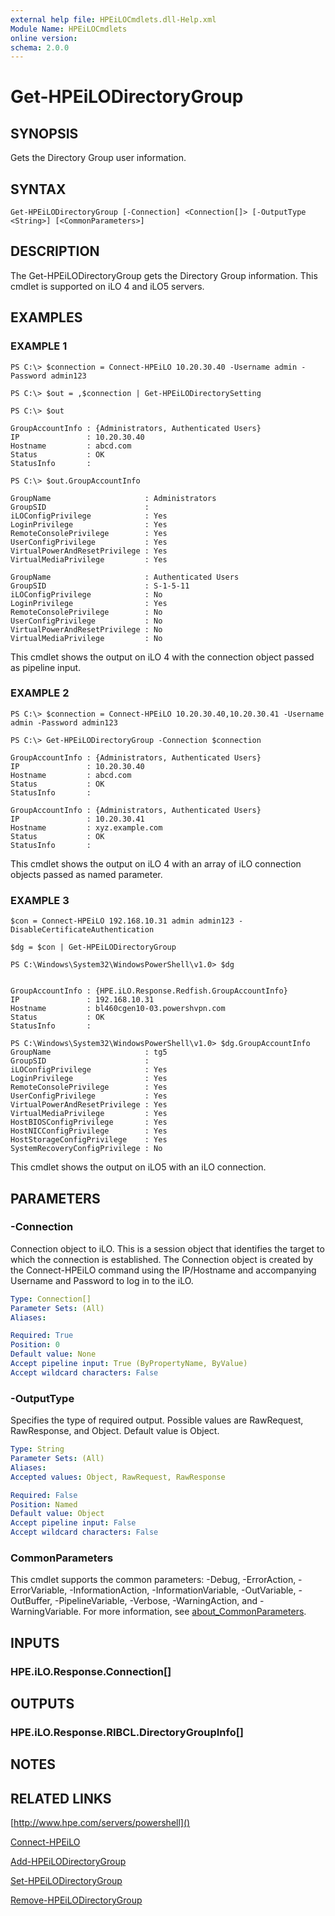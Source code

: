 ```yaml
---
external help file: HPEiLOCmdlets.dll-Help.xml
Module Name: HPEiLOCmdlets
online version:
schema: 2.0.0
---
```


# Get-HPEiLODirectoryGroup

## SYNOPSIS
Gets the Directory Group user information.

## SYNTAX

```
Get-HPEiLODirectoryGroup [-Connection] <Connection[]> [-OutputType <String>] [<CommonParameters>]
```

## DESCRIPTION
The Get-HPEiLODirectoryGroup gets the Directory Group information.
This cmdlet is supported on iLO 4 and iLO5 servers.

## EXAMPLES

### EXAMPLE 1
```
PS C:\> $connection = Connect-HPEiLO 10.20.30.40 -Username admin -Password admin123 

PS C:\> $out = ,$connection | Get-HPEiLODirectorySetting

PS C:\> $out

GroupAccountInfo : {Administrators, Authenticated Users}
IP               : 10.20.30.40
Hostname         : abcd.com
Status           : OK
StatusInfo       :

PS C:\> $out.GroupAccountInfo

GroupName                     : Administrators
GroupSID                      : 
iLOConfigPrivilege            : Yes
LoginPrivilege                : Yes
RemoteConsolePrivilege        : Yes
UserConfigPrivilege           : Yes
VirtualPowerAndResetPrivilege : Yes
VirtualMediaPrivilege         : Yes

GroupName                     : Authenticated Users
GroupSID                      : S-1-5-11
iLOConfigPrivilege            : No
LoginPrivilege                : Yes
RemoteConsolePrivilege        : No
UserConfigPrivilege           : No
VirtualPowerAndResetPrivilege : No
VirtualMediaPrivilege         : No
```

This cmdlet shows the output on iLO 4 with the connection object passed as pipeline input.

### EXAMPLE 2
```
PS C:\> $connection = Connect-HPEiLO 10.20.30.40,10.20.30.41 -Username admin -Password admin123 

PS C:\> Get-HPEiLODirectoryGroup -Connection $connection

GroupAccountInfo : {Administrators, Authenticated Users}
IP               : 10.20.30.40
Hostname         : abcd.com
Status           : OK
StatusInfo       :

GroupAccountInfo : {Administrators, Authenticated Users}
IP               : 10.20.30.41
Hostname         : xyz.example.com
Status           : OK
StatusInfo       :
```

This cmdlet shows the output on iLO 4 with an array of iLO connection objects passed as named parameter.

### EXAMPLE 3
```
$con = Connect-HPEiLO 192.168.10.31 admin admin123 -DisableCertificateAuthentication

$dg = $con | Get-HPEiLODirectoryGroup

PS C:\Windows\System32\WindowsPowerShell\v1.0> $dg


GroupAccountInfo : {HPE.iLO.Response.Redfish.GroupAccountInfo}
IP               : 192.168.10.31
Hostname         : bl460cgen10-03.powershvpn.com
Status           : OK
StatusInfo       : 

PS C:\Windows\System32\WindowsPowerShell\v1.0> $dg.GroupAccountInfo
GroupName                     : tg5
GroupSID                      : 
iLOConfigPrivilege            : Yes
LoginPrivilege                : Yes
RemoteConsolePrivilege        : Yes
UserConfigPrivilege           : Yes
VirtualPowerAndResetPrivilege : Yes
VirtualMediaPrivilege         : Yes
HostBIOSConfigPrivilege       : Yes
HostNICConfigPrivilege        : Yes
HostStorageConfigPrivilege    : Yes
SystemRecoveryConfigPrivilege : No
```

This cmdlet shows the output on iLO5 with an iLO connection.

## PARAMETERS

### -Connection
Connection object to iLO.
This is a session object that identifies the target to which the connection is established.
The Connection object is created by the Connect-HPEiLO command using the IP/Hostname and accompanying Username and Password to log in to the iLO.

```yaml
Type: Connection[]
Parameter Sets: (All)
Aliases:

Required: True
Position: 0
Default value: None
Accept pipeline input: True (ByPropertyName, ByValue)
Accept wildcard characters: False
```

### -OutputType
Specifies the type of required output.
Possible values are RawRequest, RawResponse, and Object.
Default value is Object.

```yaml
Type: String
Parameter Sets: (All)
Aliases:
Accepted values: Object, RawRequest, RawResponse

Required: False
Position: Named
Default value: Object
Accept pipeline input: False
Accept wildcard characters: False
```

### CommonParameters
This cmdlet supports the common parameters: -Debug, -ErrorAction, -ErrorVariable, -InformationAction, -InformationVariable, -OutVariable, -OutBuffer, -PipelineVariable, -Verbose, -WarningAction, and -WarningVariable. For more information, see [about_CommonParameters](http://go.microsoft.com/fwlink/?LinkID=113216).

## INPUTS

### HPE.iLO.Response.Connection[]
## OUTPUTS

### HPE.iLO.Response.RIBCL.DirectoryGroupInfo[]
## NOTES

## RELATED LINKS

[http://www.hpe.com/servers/powershell]()

[Connect-HPEiLO]()

[Add-HPEiLODirectoryGroup]()

[Set-HPEiLODirectoryGroup]()

[Remove-HPEiLODirectoryGroup]()

